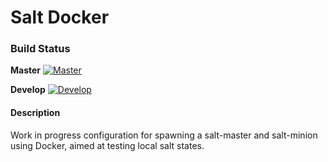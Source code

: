 # Salt Docker

### Build Status
**Master** 
[![Master](https://travis-ci.org/mtslzr/salt-docker.svg?branch=master)](https://travis-ci.org/mtslzr/salt-docker)

**Develop** 
[![Develop](https://travis-ci.org/mtslzr/salt-docker.svg?branch=develop)](https://travis-ci.org/mtslzr/salt-docker)

#### Description
Work in progress configuration for spawning a salt-master and salt-minion using Docker, aimed at testing local salt states.